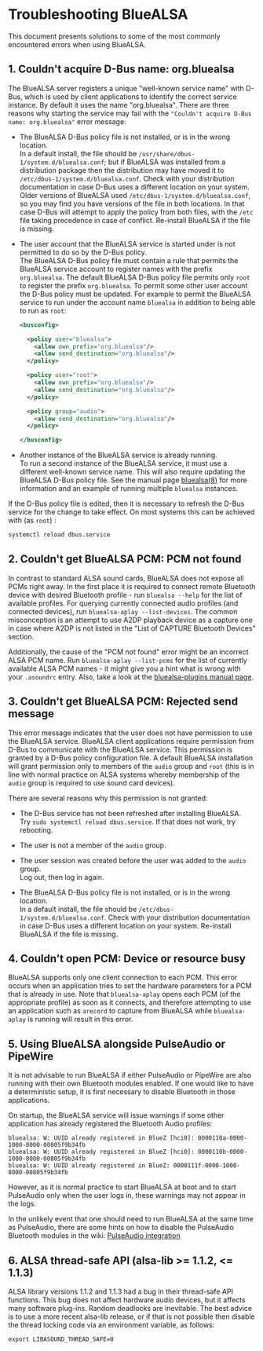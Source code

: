 # Troubleshooting BlueALSA

This document presents solutions to some of the most commonly encountered
errors when using BlueALSA.

## 1. Couldn't acquire D-Bus name: org.bluealsa

The BlueALSA server registers a unique "well-known service name" with D-Bus,
which is used by client applications to identify the correct service instance.
By default it uses the name "org.bluealsa". There are three reasons why
starting the service may fail with the
`"Couldn't acquire D-Bus name: org.bluealsa"` error message:

- The BlueALSA D-Bus policy file is not installed, or is in the wrong
location.\
In a default install, the file should be
`/usr/share/dbus-1/system.d/bluealsa.conf`; but if BlueALSA was installed from
a distribution package then the distribution may have moved it to
`/etc/dbus-1/system.d/bluealsa.conf`. Check with your distribution
documentation in case D-Bus uses a different location on your system. Older
versions of BlueALSA used `/etc/dbus-1/system.d/bluealsa.conf`, so you may
find you have versions of the file in both locations. In that case D-Bus will
attempt to apply the policy from both files, with the `/etc` file taking
precedence in case of conflict.
Re-install BlueALSA if the file is missing.

- The user account that the BlueALSA service is started under is not
permitted to do so by the D-Bus policy.\
The BlueALSA D-Bus policy file must contain a rule that permits the BlueALSA
service account to register names with the prefix `org.bluealsa`. The default
BlueALSA D-Bus policy file permits only `root` to register the prefix
`org.bluealsa`. To permit some other user account the D-Bus policy must be
updated. For example to permit the BlueALSA service to run under the account
name `bluealsa` in addition to being able to run as `root`:

   ```xml
   <busconfig>

     <policy user="bluealsa">
       <allow own_prefix="org.bluealsa"/>
       <allow send_destination="org.bluealsa"/>
     </policy>

     <policy user="root">
       <allow own_prefix="org.bluealsa"/>
       <allow send_destination="org.bluealsa"/>
     </policy>

     <policy group="audio">
       <allow send_destination="org.bluealsa"/>
     </policy>

   </busconfig>
   ```

- Another instance of the BlueALSA service is already running.\
To run a second instance of the BlueALSA service, it must use a different
well-known service name. This will also require updating the BlueALSA D-Bus
policy file. See the manual page [bluealsa(8)][] for more information and an
example of running multiple `bluealsa` instances.

If the D-Bus policy file is edited, then it is necessary to refresh the D-Bus
service for the change to take effect. On most systems this can be achieved
with (as `root`) :

```sh
systemctl reload dbus.service
```

[bluealsa(8)]: doc/bluealsa.8.rst

## 2. Couldn't get BlueALSA PCM: PCM not found

In contrast to standard ALSA sound cards, BlueALSA does not expose all PCMs
right away. In the first place it is required to connect remote Bluetooth
device with desired Bluetooth profile - run `bluealsa --help` for the list
of available profiles. For querying currently connected audio profiles (and
connected devices), run `bluealsa-aplay --list-devices`. The common
misconception is an attempt to use A2DP playback device as a capture one in
case where A2DP is not listed in the "List of CAPTURE Bluetooth Devices"
section.

Additionally, the cause of the "PCM not found" error might be an incorrect
ALSA PCM name. Run `bluealsa-aplay --list-pcms` for the list of currently
available ALSA PCM names - it might give you a hint what is wrong with your
`.asoundrc` entry. Also, take a look at the [bluealsa-plugins manual
page](doc/bluealsa-plugins.7.rst).

## 3. Couldn't get BlueALSA PCM: Rejected send message

This error message indicates that the user does not have permission to use
the BlueALSA service. BlueALSA client applications require permission from
D-Bus to communicate with the BlueALSA service. This permission is granted
by a D-Bus policy configuration file. A default BlueALSA installation will
grant permission only to members of the `audio` group and `root` (this is in
line with normal practice on ALSA systems whereby membership of the `audio`
group is required to use sound card devices).

There are several reasons why this permission is not granted:

- The D-Bus service has not been refreshed after installing BlueALSA.\
Try `sudo systemctl reload dbus.service`. If that does not work, try
rebooting.

- The user is not a member of the `audio` group.

- The user session was created before the user was added to the `audio`
 group.\
Log out, then log in again.

- The BlueALSA D-Bus policy file is not installed, or is in the wrong
location.\
In a default install, the file should be
`/etc/dbus-1/system.d/bluealsa.conf`. Check with your distribution
documentation in case D-Bus uses a different location on your system.
Re-install BlueALSA if the file is missing.

## 4. Couldn't open PCM: Device or resource busy

BlueALSA supports only one client connection to each PCM. This error occurs
when an application tries to set the hardware parameters for a PCM that is
already in use. Note that `bluealsa-aplay` opens each PCM (of the appropriate
profile) as soon as it connects, and therefore attempting to use an application
such as `arecord` to capture from BlueALSA while `bluealsa-aplay` is running
will result in this error.

## 5. Using BlueALSA alongside PulseAudio or PipeWire

It is not advisable to run BlueALSA if either PulseAudio or PipeWire are also
running with their own Bluetooth modules enabled. If one would like to have a
deterministic setup, it is first necessary to disable Bluetooth in those
applications.

On startup, the BlueALSA service will issue warnings if some other application
has already registered the Bluetooth Audio profiles:

```text
bluealsa: W: UUID already registered in BlueZ [hci0]: 0000110a-0000-1000-8000-00805f9b34fb
bluealsa: W: UUID already registered in BlueZ [hci0]: 0000110b-0000-1000-8000-00805f9b34fb
bluealsa: W: UUID already registered in BlueZ: 0000111f-0000-1000-8000-00805f9b34fb
```

However, as it is normal practice to start BlueALSA at boot and to start
PulseAudio only when the user logs in, these warnings may not appear in the
logs.

In the unlikely event that one should need to run BlueALSA at the same time as
PulseAudio, there are some hints on how to disable the PulseAudio Bluetooth
modules in the wiki: [PulseAudio integration][]

[PulseAudio integration]: https://github.com/arkq/bluez-alsa/wiki/PulseAudio-integration

## 6. ALSA thread-safe API (alsa-lib >= 1.1.2, <= 1.1.3)

ALSA library versions 1.1.2 and 1.1.3 had a bug in their thread-safe API
functions. This bug does not affect hardware audio devices, but it affects
many software plug-ins. Random deadlocks are inevitable. The best advice is
to use a more recent alsa-lib release, or if that is not possible then
disable the thread locking code via an environment variable, as follows:

```shell
export LIBASOUND_THREAD_SAFE=0
```
